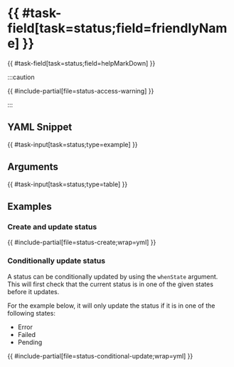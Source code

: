 # {{ #task-field[task=status;field=friendlyName] }}

{{ #task-field[task=status;field=helpMarkDown] }}

:::caution

{{ #include-partial[file=status-access-warning] }}

:::

## YAML Snippet

{{ #task-input[task=status;type=example] }}

## Arguments

{{ #task-input[task=status;type=table] }}

## Examples

### Create and update status

{{ #include-partial[file=status-create;wrap=yml] }}

### Conditionally update status

A status can be conditionally updated by using the `whenState` argument. This will first check that the current status is in one of the given states before it updates.

For the example below, it will only update the status if it is in one of the following states:

- Error
- Failed
- Pending

{{ #include-partial[file=status-conditional-update;wrap=yml] }}
